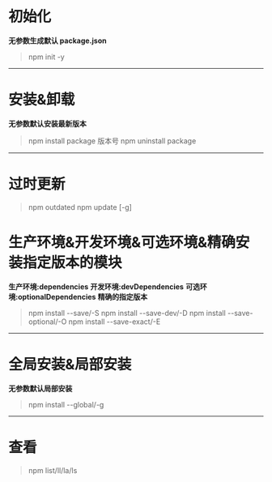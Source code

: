 # 初始化

**无参数生成默认 package.json**

> npm init -y

---

# 安装&卸载

**无参数默认安装最新版本**

> npm install package 版本号
> npm uninstall package

---

# 过时更新

> npm outdated
> npm update [-g]

# 生产环境&开发环境&可选环境&精确安装指定版本的模块

**生产环境:dependencies**
**开发环境:devDependencies**
**可选环境:optionalDependencies**
**精确的指定版本**

> npm install --save/-S
> npm install --save-dev/-D
> npm install --save-optional/-O
> npm install --save-exact/-E

---

# 全局安装&局部安装

**无参数默认局部安装**

> npm install --global/-g

---

# 查看

> npm list/ll/la/ls
